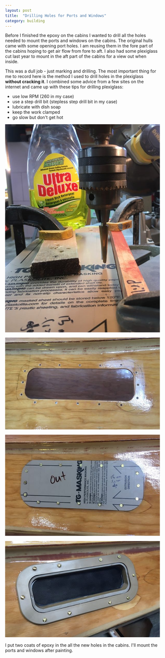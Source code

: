 ```yaml
---
layout: post
title:  "Drilling Holes for Ports and Windows"
category: building
---
```


Before I finished the epoxy on the cabins I wanted to drill all the holes needed to mount the ports and windows on the cabins. The original hulls came with some opening port holes. I am reusing them in the fore part of the cabins hoping to get air flow from fore to aft. I also had some plexiglass cut last year to mount in the aft part of the cabins for a view out when inside.

This was a dull job - just marking and drilling. The most important thing for me to record here is the method I used to drill holes in the plexiglass **without cracking it**. I combined some advice from a few sites on the internet and came up with these tips for drilling plexiglass:

 * use low RPM (260 in my case)
 * use a step drill bit (stepless step drill bit in my case)
 * lubricate with dish soap
 * keep the work clamped
 * go slow but don't get hot

![Drilling in Plexiglass](/assets/images/ports-drill.jpeg)

![Window Holes](/assets/images/ports-window-1.jpeg)

![Window](/assets/images/ports-window-2.jpeg)

![Porthole](/assets/images/ports-porthole.jpeg)

I put two coats of epoxy in the all the new holes in the cabins. I'll mount the ports and windows after painting.
